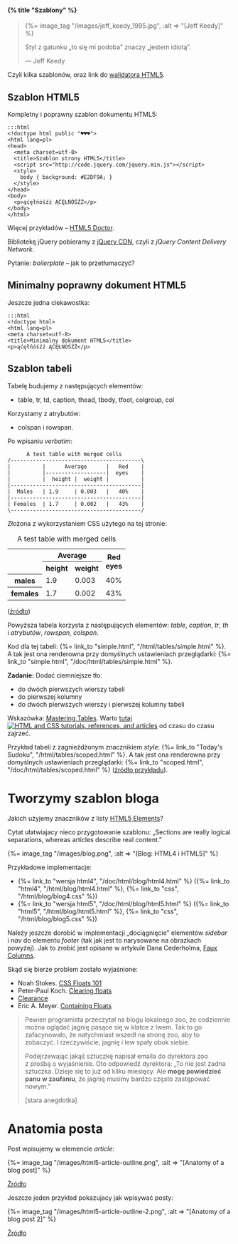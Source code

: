 #### {% title "Szablony" %}

<blockquote>
 {%= image_tag "/images/jeff_keedy_1995.jpg", :alt => "[Jeff Keedy]" %}
 <p>
  Styl z gatunku „to się mi podoba” znaczy „jestem idiotą”.
 </p>
 <p class="author">— Jeff Keedy</p>
</blockquote>

Czyli kilka szablonów, oraz link do [walidatora HTML5](http://validator.whatwg.org/).


## Szablon HTML5

Kompletny i poprawny szablon dokumentu HTML5:

    :::html
    <!doctype html public "♥♥♥">
    <html lang=pl>
    <head>
      <meta charset=utf-8>
      <title>Szablon strony HTML5</title>
      <script src="http://code.jquery.com/jquery.min.js"></script>
      <style>
        body { background: #E2DF9A; }
      </style>
    </head>
    <body>
      <p>ąćęłńóśźż ĄĆĘŁŃÓŚŹŻ</p>
    </body>
    </html>

Więcej przykładów –
[HTML5 Doctor](http://html5doctor.com/html-5-boilerplates/).

Bibliotekę jQuery pobieramy z [jQuery CDN](http://code.jquery.com/),
czyli z *jQuery Content Delivery Network*.

Pytanie: *boilerplate* – jak to przetłumaczyć?


## Minimalny poprawny dokument HTML5

Jeszcze jedna ciekawostka:

    :::html
    <!doctype html>
    <html lang=pl>
    <meta charset=utf-8>
    <title>Minimalny dokument HTML5</title>
    <p>ąćęłńóśźż ĄĆĘŁŃÓŚŹŻ</p>


## Szablon tabeli

Tabelę budujemy z następujących elementów:

* table, tr, td, caption, thead, tbody, tfoot, colgroup, col

Korzystamy z atrybutów:

* colspan i rowspan.

Po wpisaniu *verbatim*:

          A test table with merged cells
    /-----------------------------------------\
    |          |      Average      |   Red    |
    |          |-------------------|  eyes    |
    |          |  height |  weight |          |
    |-----------------------------------------|
    |  Males   | 1.9     | 0.003   |   40%    |
    |-----------------------------------------|
    | Females  | 1.7     | 0.002   |   43%    |
    \-----------------------------------------/

Złożona z wykorzystaniem CSS użytego na tej stronie:

<table summary="This table gives some statistics about fruit
                flies: average height and weight, and percentage
                with red eyes (for both males and females).">
<caption>A test table with merged cells</caption>
<tr><th rowspan=2><th colspan=2>Average<th rowspan=2>Red<br>eyes
<tr><th>height      <th>weight
<tr><th>males       <td>1.9<td>0.003<td>40%
<tr><th>females     <td>1.7<td>0.002<td>43%
</table>

([źródło](http://www.w3.org/TR/html401/struct/tables.html#h-11.1))

Powyższa tabela korzysta z następujących elementów:
*table*, *caption*, *tr*, *th* i *atrybutów*, *rowspan*, *colspan*.

Kod dla tej tabeli:
{%= link_to "simple.html", "/html/tables/simple.html" %}.
A tak jest ona renderowna przy domyślnych ustawieniach przeglądarki:
{%= link_to "simple.html", "/doc/html/tables/simple.html" %}.

**Zadanie:** Dodać ciemniejsze tło:

* do dwóch pierwszych wierszy tabeli
* do pierwszej kolumny
* do dwóch pierwszych wierszy i pierwszej kolumny tabeli

Wskazówka: [Mastering Tables](http://www.htmldog.com/guides/htmladvanced/tables/).
Warto
<a href="http://www.htmldog.com/">tutaj <img src="http://www.htmldog.com/badge3.gif" alt="HTML and CSS tutorials, references, and articles"></a> od czasu do czasu zajrzeć.

Przykład tabeli z zagnieżdżonym znacznikiem *style*:
{%= link_to "Today's Sudoku", "/html/tables/scoped.html" %}.
A tak jest ona renderowna przy domyślnych ustawieniach przeglądarki:
{%= link_to "scoped.html", "/doc/html/tables/scoped.html" %}
([źródło przykładu](http://www.w3.org/TR/html5/tabular-data.html#tabular-data)).


# Tworzymy szablon bloga

Jakich użyjemy znaczników z listy [HTML5 Elements](http://simon.html5.org/html5-elements)?

Cytat ułatwiajacy nieco przygotowanie szablonu:
„Sections are really logical separations, whereas articles describe real content.”

{%= image_tag "/images/blog.png", :alt => "[Blog: HTML4 i HTML5]" %}

Przykładowe implementacje:

* {%= link_to "wersja html4", "/doc/html/blog/html4.html" %}
  ({%= link_to "html4", "/html/blog/html4.html" %}, {%= link_to "css", "/html/blog/blog4.css" %})
* {%= link_to "wersja html5", "/doc/html/blog/html5.html" %}
  ({%= link_to "html5", "/html/blog/html5.html" %}, {%= link_to "css", "/html/blog/blog5.css" %})

Należy jeszcze dorobić w implementacji „dociągnięcie” elementów *sidebar* i *nav*
do elementu *footer* (tak jak jest to narysowane na obrazkach powyżej).
Jak to zrobić jest opisane w artykule Dana Cederholma,
[Faux Columns](http://www.alistapart.com/articles/fauxcolumns/).

Skąd się bierze problem zostało wyjaśnione:

* Noah Stokes. [CSS Floats 101](http://www.alistapart.com/articles/css-floats-101/)
* Peter-Paul Koch. [Clearing floats](http://www.quirksmode.org/css/clearing.html)
* [Clearance](http://www.mezzoblue.com/archives/2005/03/03/clearance/)
* Eric A. Meyer. [Containing Floats](http://complexspiral.com/publications/containing-floats/)


<blockquote>
 <p>
   Pewien programista przeczytał na blogu lokalnego zoo,
   że codziennie można oglądać jagnię pasące się
   w klatce z lwem. Tak to go zafacynowało, że natychmiast
   wszedł na stronę zoo, aby to zobaczyć.
   I rzeczywiście, jagnię i lew spały obok siebie.
 </p>
 <p>
   Podejrzewając jakąś sztuczkę napisał emaila do dyrektora
   zoo z prośbą o wyjaśnienie. Oto odpowiedź dyrektora:
   „To nie jest żadna sztuczka. Dzieje się to już od
   kilku miesięcy. Ale <b>mogę powiedzieć panu w zaufaniu</b>,
   że jagnię musimy bardzo często zastępować nowym.”
 </p>
 <p class="author">[stara anegdotka]</p>
</blockquote>

# Anatomia posta

Post wpisujemy w elemencie *article*:

{%= image_tag "/images/html5-article-outline.png", :alt => "[Anatomy of a blog post]" %}

[Źródło](http://html5doctor.com/designing-a-blog-with-html5/)

Jeszcze jeden przykład pokazujacy jak wpisywać posty:

{%= image_tag "/images/html5-article-outline-2.png", :alt => "[Anatomy of a blog post 2]" %}

[Źródło](http://www.techrepublic.com/blog/webmaster/quick-tip-example-markup-for-blog-posts-with-html5/611)
